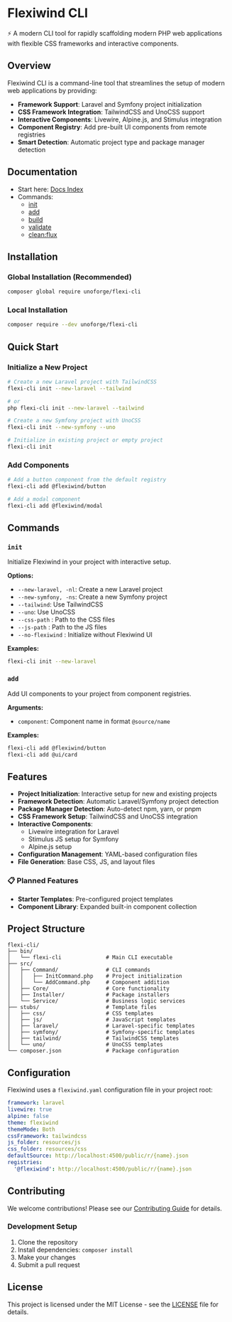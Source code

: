 # Flexiwind CLI

⚡ A modern CLI tool for rapidly scaffolding modern PHP web applications with flexible CSS frameworks and interactive components.

## Overview

Flexiwind CLI is a command-line tool that streamlines the setup of modern web applications by providing:
- **Framework Support**: Laravel and Symfony project initialization
- **CSS Framework Integration**: TailwindCSS and UnoCSS support
- **Interactive Components**: Livewire, Alpine.js, and Stimulus integration
- **Component Registry**: Add pre-built UI components from remote registries
- **Smart Detection**: Automatic project type and package manager detection

## Documentation

- Start here: [Docs Index](docs/README.md)
- Commands:
  - [init](docs/commands/init.md)
  - [add](docs/commands/add.md)
  - [build](docs/commands/build.md)
  - [validate](docs/commands/validate.md)
  - [clean:flux](docs/commands/clean-flux.md)

## Installation

### Global Installation (Recommended)

```bash
composer global require unoforge/flexi-cli
```

### Local Installation

```bash
composer require --dev unoforge/flexi-cli
```

## Quick Start

### Initialize a New Project

```bash
# Create a new Laravel project with TailwindCSS
flexi-cli init --new-laravel --tailwind

# or
php flexi-cli init --new-laravel --tailwind

# Create a new Symfony project with UnoCSS
flexi-cli init --new-symfony --uno

# Initialize in existing project or empty project
flexi-cli init
```

### Add Components

```bash
# Add a button component from the default registry
flexi-cli add @flexiwind/button

# Add a modal component
flexi-cli add @flexiwind/modal
```

## Commands

### `init`
Initialize Flexiwind in your project with interactive setup.

**Options:**
- `--new-laravel, -nl`: Create a new Laravel project
- `--new-symfony, -ns`: Create a new Symfony project
- `--tailwind`: Use TailwindCSS
- `--uno`: Use UnoCSS
- `--css-path` : Path to the CSS files
- `--js-path` : Path to the JS files
- `--no-flexiwind` : Initialize without Flexiwind UI


**Examples:**
```bash
flexi-cli init --new-laravel
```

### `add`
Add UI components to your project from component registries.

**Arguments:**
- `component`: Component name in format `@source/name`

**Examples:**
```bash
flexi-cli add @flexiwind/button
flexi-cli add @ui/card
```

## Features

- **Project Initialization**: Interactive setup for new and existing projects
- **Framework Detection**: Automatic Laravel/Symfony project detection
- **Package Manager Detection**: Auto-detect npm, yarn, or pnpm
- **CSS Framework Setup**: TailwindCSS and UnoCSS integration
- **Interactive Components**:
  - Livewire integration for Laravel
  - Stimulus JS setup for Symfony
  - Alpine.js setup
- **Configuration Management**: YAML-based configuration files
- **File Generation**: Base CSS, JS, and layout files


### 📋 Planned Features

- **Starter Templates**: Pre-configured project templates
- **Component Library**: Expanded built-in component collection


## Project Structure

```
flexi-cli/
├── bin/
│   └── flexi-cli              # Main CLI executable
├── src/
│   ├── Command/               # CLI commands
│   │   ├── InitCommand.php    # Project initialization
│   │   └── AddCommand.php     # Component addition
│   ├── Core/                  # Core functionality
│   ├── Installer/             # Package installers
│   └── Service/               # Business logic services
├── stubs/                     # Template files
│   ├── css/                   # CSS templates
│   ├── js/                    # JavaScript templates
│   ├── laravel/               # Laravel-specific templates
│   ├── symfony/               # Symfony-specific templates
│   ├── tailwind/              # TailwindCSS templates
│   └── uno/                   # UnoCSS templates
└── composer.json              # Package configuration
```

## Configuration

Flexiwind uses a `flexiwind.yaml` configuration file in your project root:

```yaml
framework: laravel
livewire: true
alpine: false
theme: flexiwind
themeMode: Both
cssFramework: tailwindcss
js_folder: resources/js
css_folder: resources/css
defaultSource: http://localhost:4500/public/r/{name}.json
registries:
  '@flexiwind': http://localhost:4500/public/r/{name}.json

```

## Contributing

We welcome contributions! Please see our [Contributing Guide](CONTRIBUTING.md) for details.

### Development Setup

1. Clone the repository
2. Install dependencies: `composer install`
4. Make your changes
5. Submit a pull request



## License

This project is licensed under the MIT License - see the [LICENSE](LICENSE) file for details.
